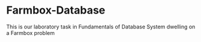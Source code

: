 # Farmbox-Database
 This is our laboratory task in Fundamentals of Database System dwelling on a Farmbox problem
